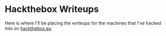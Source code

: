 # Hackthebox Writeups

Here is where I'll be placing the writeups for the machines that I've hacked into on [hackthebox.eu](https://www.hackthebox.eu "Hackthebox")